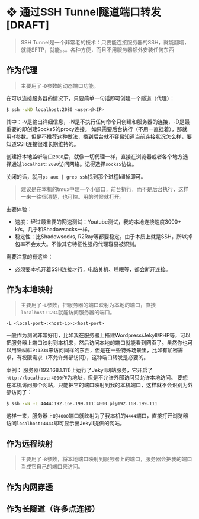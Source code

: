 # ❖ 通过SSH Tunnel隧道端口转发 [DRAFT]

> SSH Tunnel是一个非常老的技术：只要能连接服务器的SSH，就能翻墙，就能SFTP，就能。。。各种方便，而且不用服务器额外安装任何东西

## 作为代理
> 主要用了`-D`参数的动态端口功能。

在可以连接服务器的情况下，只要简单一句话即可创建一个隧道（代理）：
```sh
$ ssh -vND localhost:2080 <user>@<IP>
```
其中：-v是输出详细信息，-N是不执行任何命令只创建和服务器的连接，-D是最重要的即创建Socks5的proxy连接。
如果需要后台执行（不用一直挂着），那就用-f参数。但是不推荐这种做法，换到后台就不容易知道当前连接状况怎么样，要知道SSH连接很难长期维持的。

创建好本地监听端口`2080`后，就像一切代理一样，直接在浏览器或者各个地方选择通过`localhost:2080`访问网络。记得选择`socks5`协议。

关闭的话，就用`ps aux | grep ssh`找到那个进程kill掉即可。

> 建议是在本机的tmux中建一个小窗口，前台执行，而不是后台执行，这样一来一往很清楚，也可控。用的时候就打开。


主要体验：
- 速度：经过最重要的网速测试：Youtube测试，我的本地连接速度3000+ k/s，几乎和Shadowsocks一样。
- 稳定性：比Shadowsocks, R2Ray等都要稳定。由于本质上就是SSH，所以掉包率不会太大。不像其它特征性强的代理容易被识别。

需要注意的有这些：
- 必须要本机开着SSH连接才行，电脑关机、睡眠等，都会断开连接。

## 作为本地映射
> 主要用了`-L`参数，把服务器的端口映射为本地的端口，直接`localhost:1234`就能访问服务器的端口。
```
-L <local-port>:<host-ip>:<host-port>
```

一般作为测试非常好用，比如我在服务器上搭建Wordpress/Jekyll/PHP等，可以把服务器上端口映射到本机来，然后访问本地的端口就能看到网页了。虽然你也可以用`服务器IP:1234`来访问同样的东西，但是在一些特殊场景里，比如有加密需求，有权限需求（不允许外部访问），这种端口转发是必要的。

案例：
服务器(192.168.1.111)上运行了Jekyll网站服务，它开启了`http://localhost:4000`作为地址，但是不允许外部访问只允许本地访问。
要想在本机访问那个网站，只能把它的端口映射到我的本机端口，这样就不会识别为外部访问了：
```sh
$ ssh -vN -L 4444:192.168.199.111:4000 pi@192.168.199.111
```
这样一来，服务器上的`4000`端口就映射为了我本机的`4444`端口，直接打开浏览器访问`localhost:4444`即可显示出Jekyll提供的网站。

## 作为远程映射
> 主要用了`-R`参数，将本地端口映射到服务器上的端口，服务器会把我的端口当成它自己的端口来访问。


## 作为内网穿透


## 作为长隧道（许多点连接）
